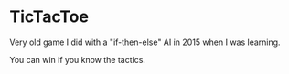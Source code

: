# TicTacToe
Very old game I did with a "if-then-else" AI in 2015 when I was learning.

You can win if you know the tactics.
